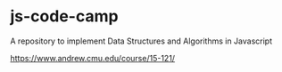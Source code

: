 # js-code-camp
A repository to implement Data Structures and Algorithms in Javascript

https://www.andrew.cmu.edu/course/15-121/